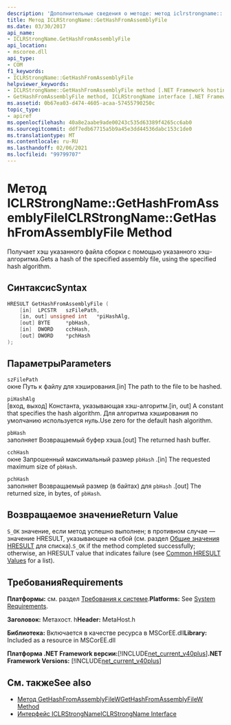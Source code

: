 ```yaml
---
description: 'Дополнительные сведения о методе: метод iclrstrongname:: GetHashFromAssemblyFile'
title: Метод ICLRStrongName::GetHashFromAssemblyFile
ms.date: 03/30/2017
api_name:
- ICLRStrongName.GetHashFromAssemblyFile
api_location:
- mscoree.dll
api_type:
- COM
f1_keywords:
- ICLRStrongName::GetHashFromAssemblyFile
helpviewer_keywords:
- ICLRStrongName::GetHashFromAssemblyFile method [.NET Framework hosting]
- GetHashFromAssemblyFile method, ICLRStrongName interface [.NET Framework hosting]
ms.assetid: 0b67ea03-d474-4605-acaa-57455790250c
topic_type:
- apiref
ms.openlocfilehash: 40a8e2aabe9ade00243c535d63389f4265cc6ab0
ms.sourcegitcommit: ddf7edb67715a5b9a45e3dd44536dabc153c1de0
ms.translationtype: MT
ms.contentlocale: ru-RU
ms.lasthandoff: 02/06/2021
ms.locfileid: "99799707"
---
```

# <a name="iclrstrongnamegethashfromassemblyfile-method"></a><span data-ttu-id="30baf-103">Метод ICLRStrongName::GetHashFromAssemblyFile</span><span class="sxs-lookup"><span data-stu-id="30baf-103">ICLRStrongName::GetHashFromAssemblyFile Method</span></span>

<span data-ttu-id="30baf-104">Получает хэш указанного файла сборки с помощью указанного хэш-алгоритма.</span><span class="sxs-lookup"><span data-stu-id="30baf-104">Gets a hash of the specified assembly file, using the specified hash algorithm.</span></span>  
  
## <a name="syntax"></a><span data-ttu-id="30baf-105">Синтаксис</span><span class="sxs-lookup"><span data-stu-id="30baf-105">Syntax</span></span>  
  
```cpp  
HRESULT GetHashFromAssemblyFile (  
    [in]  LPCSTR   szFilePath,  
    [in, out] unsigned int   *piHashAlg,  
    [out] BYTE     *pbHash,  
    [in]  DWORD    cchHash,  
    [out] DWORD    *pchHash  
);  
```  
  
## <a name="parameters"></a><span data-ttu-id="30baf-106">Параметры</span><span class="sxs-lookup"><span data-stu-id="30baf-106">Parameters</span></span>  

 `szFilePath`  
 <span data-ttu-id="30baf-107">окне Путь к файлу для хэширования.</span><span class="sxs-lookup"><span data-stu-id="30baf-107">[in] The path to the file to be hashed.</span></span>  
  
 `piHashAlg`  
 <span data-ttu-id="30baf-108">[вход, выход] Константа, указывающая хэш-алгоритм.</span><span class="sxs-lookup"><span data-stu-id="30baf-108">[in, out] A constant that specifies the hash algorithm.</span></span> <span data-ttu-id="30baf-109">Для алгоритма хэширования по умолчанию используется нуль.</span><span class="sxs-lookup"><span data-stu-id="30baf-109">Use zero for the default hash algorithm.</span></span>  
  
 `pbHash`  
 <span data-ttu-id="30baf-110">заполняет Возвращаемый буфер хэша.</span><span class="sxs-lookup"><span data-stu-id="30baf-110">[out] The returned hash buffer.</span></span>  
  
 `cchHash`  
 <span data-ttu-id="30baf-111">окне Запрошенный максимальный размер `pbHash` .</span><span class="sxs-lookup"><span data-stu-id="30baf-111">[in] The requested maximum size of `pbHash`.</span></span>  
  
 `pchHash`  
 <span data-ttu-id="30baf-112">заполняет Возвращаемый размер (в байтах) для `pbHash` .</span><span class="sxs-lookup"><span data-stu-id="30baf-112">[out] The returned size, in bytes, of `pbHash`.</span></span>  
  
## <a name="return-value"></a><span data-ttu-id="30baf-113">Возвращаемое значение</span><span class="sxs-lookup"><span data-stu-id="30baf-113">Return Value</span></span>  

 <span data-ttu-id="30baf-114">`S_OK` значение, если метод успешно выполнен; в противном случае — значение HRESULT, указывающее на сбой (см. раздел [Общие значения HRESULT](/windows/win32/seccrypto/common-hresult-values) для списка).</span><span class="sxs-lookup"><span data-stu-id="30baf-114">`S_OK` if the method completed successfully; otherwise, an HRESULT value that indicates failure (see [Common HRESULT Values](/windows/win32/seccrypto/common-hresult-values) for a list).</span></span>  
  
## <a name="requirements"></a><span data-ttu-id="30baf-115">Требования</span><span class="sxs-lookup"><span data-stu-id="30baf-115">Requirements</span></span>  

 <span data-ttu-id="30baf-116">**Платформы:** см. раздел [Требования к системе](../../get-started/system-requirements.md).</span><span class="sxs-lookup"><span data-stu-id="30baf-116">**Platforms:** See [System Requirements](../../get-started/system-requirements.md).</span></span>  
  
 <span data-ttu-id="30baf-117">**Заголовок:** Метахост. h</span><span class="sxs-lookup"><span data-stu-id="30baf-117">**Header:** MetaHost.h</span></span>  
  
 <span data-ttu-id="30baf-118">**Библиотека:** Включается в качестве ресурса в MSCorEE.dll</span><span class="sxs-lookup"><span data-stu-id="30baf-118">**Library:** Included as a resource in MSCorEE.dll</span></span>  
  
 <span data-ttu-id="30baf-119">**Платформа .NET Framework версии:**[!INCLUDE[net_current_v40plus](../../../../includes/net-current-v40plus-md.md)]</span><span class="sxs-lookup"><span data-stu-id="30baf-119">**.NET Framework Versions:** [!INCLUDE[net_current_v40plus](../../../../includes/net-current-v40plus-md.md)]</span></span>  
  
## <a name="see-also"></a><span data-ttu-id="30baf-120">См. также</span><span class="sxs-lookup"><span data-stu-id="30baf-120">See also</span></span>

- [<span data-ttu-id="30baf-121">Метод GetHashFromAssemblyFileW</span><span class="sxs-lookup"><span data-stu-id="30baf-121">GetHashFromAssemblyFileW Method</span></span>](iclrstrongname-gethashfromassemblyfilew-method.md)
- [<span data-ttu-id="30baf-122">Интерфейс ICLRStrongName</span><span class="sxs-lookup"><span data-stu-id="30baf-122">ICLRStrongName Interface</span></span>](iclrstrongname-interface.md)
